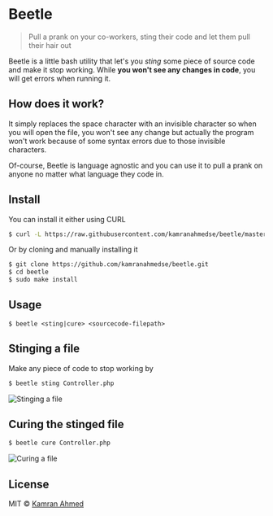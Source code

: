 # Beetle

> Pull a prank on your co-workers, sting their code and let them pull their hair out

Beetle is a little bash utility that let's you *sting* some piece of source code and make it stop working. While **you won't see any changes in code**, you will get errors when running it.

## How does it work?

It simply replaces the space character with an invisible character so when you will open the file, you won't see any change but actually the program won't work because of some syntax errors due to those invisible characters.

Of-course, Beetle is language agnostic and you can use it to pull a prank on anyone no matter what language they code in.

## Install

You can install it either using CURL

```bash
$ curl -L https://raw.githubusercontent.com/kamranahmedse/beetle/master/installer.sh | sudo sh
```

Or by cloning and manually installing it

```bash
$ git clone https://github.com/kamranahmedse/beetle.git
$ cd beetle
$ sudo make install
```


## Usage

```
$ beetle <sting|cure> <sourcecode-filepath>
```

## Stinging a file

Make any piece of code to stop working by

```bash
$ beetle sting Controller.php
```

![Stinging a file](http://i.imgur.com/axqYLGY.gif)

## Curing the stinged file

```bash
$ beetle cure Controller.php
```

![Curing a file](http://i.imgur.com/lKDMSAU.gif)

## License

MIT © [Kamran Ahmed](http://kamranahmed.info)
